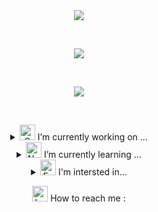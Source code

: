 <div align="center" dir="auto">
	<img style="max-width: 100%;" src="https://capsule-render.vercel.app/api?type=Soft&color=gradient&height=135&section=header&text=Welcome%20my%20GitHub%20!&fontSize=50" />
</div>

&nbsp;
&nbsp;

<div align="center" dir="auto">
	<img style="max-width: 100%;" src="https://github-readme-stats.vercel.app/api?username=dozagirugi&show_icons=true&theme=transparent&show_icon=true&rank_icon=github" />
</div>

&nbsp;
&nbsp;

<div align="center" dir="auto">
	<img style="max-width: 100%;" src="https://github-readme-stats.vercel.app/api/top-langs/?username=dozagirugi&langs_count=8&layout=compact&theme=transparent" />
</div>

&nbsp;
&nbsp;

<div align="center" dir="auto">
<details>
	<summary>
		<img src="https://raw.githubusercontent.com/Tarikul-Islam-Anik/Animated-Fluent-Emojis/master/Emojis/Smilies/Smiling%20Face%20with%20Hearts.png" 
			alt="Smiling Face with Hearts" 
			width="25" 
			height="25" /> I’m currently working on ...
	</summary>
	<br>
	![java](https://img.shields.io/badge/Java-ED8B00?style=for-the-badge&logo=openjdk&logoColor=white)
	![c](https://img.shields.io/badge/C-00599C?style=for-the-badge&logo=c&logoColor=white) 
	![python](https://img.shields.io/badge/Python-14354C?style=for-the-badge&logo=python&logoColor=white) 
	![spring](https://img.shields.io/badge/Spring-6DB33F?style=for-the-badge&logo=spring&logoColor=white) 
	![MySQL](https://img.shields.io/badge/mysql-%2300f.svg?style=for-the-badge&logo=mysql&logoColor=white) 
</details>

<details>
	<summary>
		<img src="https://raw.githubusercontent.com/Tarikul-Islam-Anik/Animated-Fluent-Emojis/master/Emojis/Smilies/Nerd%20Face.png" 
			alt="Nerd Face" 
			width="25" 
			height="25" /> I’m currently learning ...
	</summary>
	<br>
	
	![html](https://img.shields.io/badge/HTML5-E34F26?style=for-the-badge&logo=html5&logoColor=white) 
	![css](https://img.shields.io/badge/CSS-239120?&style=for-the-badge&logo=css3&logoColor=white) 
 	![js](https://img.shields.io/badge/JavaScript-F7DF1E?style=for-the-badge&logo=JavaScript&logoColor=white)
	![react](https://img.shields.io/badge/React-20232A?style=for-the-badge&logo=react&logoColor=61DAFB)  
 </details>

<details>
	<summary> 
		<img src="https://raw.githubusercontent.com/Tarikul-Islam-Anik/Animated-Fluent-Emojis/master/Emojis/Smilies/Face%20with%20Monocle.png" 
			alt="Face with Monocle" 
			width="25" 
			height="25" /> I'm intersted in...
	</summary>
	<br>
	
	![kotlin](https://img.shields.io/badge/Kotlin-0095D5?&style=for-the-badge&logo=kotlin&logoColor=white) 
</details>

<img src="https://raw.githubusercontent.com/Tarikul-Islam-Anik/Animated-Fluent-Emojis/master/Emojis/Smilies/Love%20Letter.png" 
	alt="Love Letter" 
	width="25" 
	height="25" /> How to reach me :
 
 </div>



 
<!--
**dozagirugi/dozagirugi** is a ✨ _special_ ✨ repository because its `README.md` (this file) appears on your GitHub profile.

Here are some ideas to get you started:

- 🔭 I’m currently working on ...
- 🌱 I’m currently learning ...
- 👯 I’m looking to collaborate on ...
- 🤔 I’m looking for help with ...
- 💬 Ask me about ...
- 📫 How to reach me: ...
- 😄 Pronouns: ...
- ⚡ Fun fact: ...
-->
